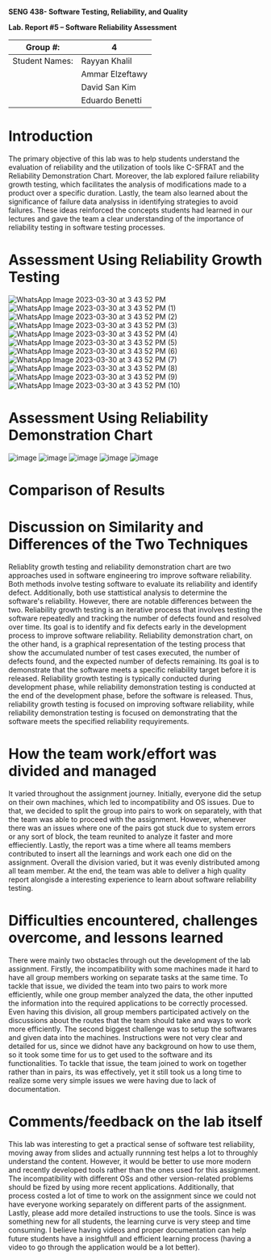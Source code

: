 **SENG 438- Software Testing, Reliability, and Quality**

**Lab. Report \#5 – Software Reliability Assessment**

| Group \#:      | 4               |
| -------------- | --------------- |
| Student Names: | Rayyan Khalil   |
|                | Ammar Elzeftawy |
|                | David San Kim   |
|                | Eduardo Benetti |

# Introduction

The primary objective of this lab was to help students understand the evaluation of reliability and the utilization of tools like C-SFRAT and the Reliability Demonstration Chart. Moreover, the lab explored failure reliability growth testing, which facilitates the analysis of modifications made to a product over a specific duration. Lastly, the team also learned about the significance of failure data analysiss in identifying strategies to avoid failures. These ideas reinforced the concepts students had learned in our lectures and gave the team a clear understanding of the importance of reliability testing in software testing processes.

# Assessment Using Reliability Growth Testing

![WhatsApp Image 2023-03-30 at 3 43 52 PM](https://user-images.githubusercontent.com/86868318/228972993-023e2214-0ed0-4e24-b75d-f50326fc8ad9.jpeg)
![WhatsApp Image 2023-03-30 at 3 43 52 PM (1)](https://user-images.githubusercontent.com/86868318/228973002-1c7cc760-35ec-4963-b81a-5e8ee03cbb4b.jpeg)
![WhatsApp Image 2023-03-30 at 3 43 52 PM (2)](https://user-images.githubusercontent.com/86868318/228973012-fa120c47-977a-414e-a65b-b9afc6578a4b.jpeg)
![WhatsApp Image 2023-03-30 at 3 43 52 PM (3)](https://user-images.githubusercontent.com/86868318/228973019-d2d33a56-05cd-4a5b-8b5d-1d8d44b6c302.jpeg)
![WhatsApp Image 2023-03-30 at 3 43 52 PM (4)](https://user-images.githubusercontent.com/86868318/228973027-a5559446-ea91-4f4c-ac80-fefd5a83ba44.jpeg)
![WhatsApp Image 2023-03-30 at 3 43 52 PM (5)](https://user-images.githubusercontent.com/86868318/228973039-b088c0ef-4b15-4943-a2b5-a7c3c5bff57a.jpeg)
![WhatsApp Image 2023-03-30 at 3 43 52 PM (6)](https://user-images.githubusercontent.com/86868318/228973046-5e638134-cea4-4654-869b-f3c6d6aad368.jpeg)
![WhatsApp Image 2023-03-30 at 3 43 52 PM (7)](https://user-images.githubusercontent.com/86868318/228973071-a255e4b6-5493-4548-ac31-7630f76e649d.jpeg)
![WhatsApp Image 2023-03-30 at 3 43 52 PM (8)](https://user-images.githubusercontent.com/86868318/228973103-16ec75b5-327c-43ea-9ad1-9847e6d99040.jpeg)
![WhatsApp Image 2023-03-30 at 3 43 52 PM (9)](https://user-images.githubusercontent.com/86868318/228973110-9f75f94d-f9e7-4cd6-899f-f15718033f1e.jpeg)
![WhatsApp Image 2023-03-30 at 3 43 52 PM (10)](https://user-images.githubusercontent.com/86868318/228973132-16a11622-36a6-46d7-bcc6-5f5638d44b5d.jpeg)

# Assessment Using Reliability Demonstration Chart

![image](https://user-images.githubusercontent.com/90352983/229032428-c378cda8-555c-40e9-8be9-64be698e63b3.png)
![image](https://user-images.githubusercontent.com/90352983/229032491-ac362e1c-9c36-4f9c-bedf-14dc73ce6122.png)
![image](https://user-images.githubusercontent.com/90352983/229032552-ab23b223-e632-4a7b-bae7-7e18b6f358eb.png)
![image](https://user-images.githubusercontent.com/90352983/229032591-e00df59e-f273-4622-9761-3aa69424cbcd.png)
![image](https://user-images.githubusercontent.com/90352983/229032381-ea058d25-e007-4e80-8b02-9a78228e6f87.png)

# Comparison of Results

# Discussion on Similarity and Differences of the Two Techniques

Reliablity growth testing and reliability demonstration chart are two approaches used in software engineering tro improve software reliability. Both methods involve testing software to evaluate its reliability and identify defect. Additionally, both use stattistical analysis to determine the software's reliability. However, there are notable differences between the two. Reliability growth testing is an iterative process that involves testing the software repeatedly and tracking the number of defects found and resolved over time. Its goal is to identify and fix defects early in the development process to improve software reliability. Reliability demonstration chart, on the other hand, is a graphical representation of the testing process that show the accumulated number of test cases executed, the number of defects found, and the expected number of defects remaining. Its goal is to demonstrate that the software meets a specific reliability target before it is released. Reliability growth testing is typically conducted during development phase, while reliability demonstration testing is conducted at the end of the development phase, before the software is released. Thus, reliability growth testing is focused on improving software reliability, while reliability demonstration testing is focused on demonstrating that the software meets the specified reliability requyirements.

# How the team work/effort was divided and managed

It varied throughout the assignment journey. Initially, everyone did the setup on their own machines, which led to incompatibility and OS issues. Due to that, we decided to split the group into pairs to work on separately, with that the team was able to proceed with the assignment. However, whenever there was an issues where one of the pairs got stuck due to system errors or any sort of block, the team reunited to analyze it faster and more effieciently. Lastly, the report was a time where all teams members contributed to insert all the learnings and work each one did on the assignment. Overall the division varied, but it was evenly distributed among all team member. At the end, the team was able to deliver a high quality report alongisde a interesting experience to learn about software reliability testing.

# Difficulties encountered, challenges overcome, and lessons learned

There were mainly two obstacles through out the development of the lab assignment. Firstly, the incompatibility with some machines made it hard to have all group members working on separate tasks at the same time. To tackle that issue, we divided the team into two pairs to work more efficiently, while one group member analyzed the data, the other inputted the information into the required applications to be correctly processed. Even having this division, all group members participated actively on the discussions about the routes that the team should take and ways to work more efficiently. The second biggest challenge was to setup the softwares and given data into the machines. Instructions were not very clear and detailed for us, since we didnot have any background on how to use them, so it took some time for us to get used to the software and its functionalities. To tackle that issue, the team joined to work on together rather than in pairs, its was effectively, yet it still took us a long time to realize some very simple issues we were having due to lack of documentation.

# Comments/feedback on the lab itself

This lab was interesting to get a practical sense of software test reliability, moving away from slides and actually runnning test helps a lot to throughly understand the content. However, it would be better to use more modern and recently developed tools rather than the ones used for this assignment. The incompatibility with different OSs and other version-related problems should be fized by using more recent applications. Additionally, that process costed a lot of time to work on the assignment since we could not have everyone working separately on different parts of the assignment. Lastly, please add more detailed instructions to use the tools. Since is was something new for all students, the learning curve is very steep and time consuming. I believe having videos and proper documentation can help future students have a insightfull and efficient learning process (having a video to go through the application would be a lot better).
